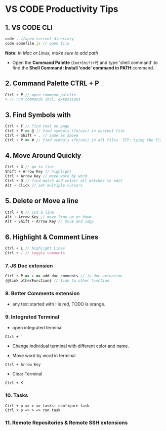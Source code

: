# VS CODE Productivity Tips

## 1. VS CODE CLI
```js
code . //open current directory
code somefile.js // open file 
```
**Note:** *In Mac or Linux, make sure to add path*
- Open the **Command Palette** (```Cmd+Shift+P```) and type 'shell command' to find the **Shell Command: Install 'code' command in PATH** command.

## 2. Command Palette CTRL + P
```js
Ctrl + P // open command palette
> // run commands incl. extensions
```

## 3. Find Symbols with
```js
Ctrl + F // find text on page
Ctrl + P => @ // find symbols (fn/var) in current file
Ctrl + Shift + . // same as above 
Ctrl + P => # // find symbols (fn/var) in all files. TIP: tying the first letter in each camel-cased word will do the trick.
```

## 4. Move Around Quickly
```js
Ctrl + G // go to line
Shift + Arrow Key // highlight
Ctrl + Arrow Key // move word by word
Ctrl + D // find match and select all matches to edit
Alt + Click // set multiple cursors 
```

## 5. Delete or Move a line
```js
Ctrl + X // cut a line
Alt + Arrow Key // move line up or down
Alt + Shift + Arrow Key // move and copy
```

## 6. Highlight & Comment Lines
```js
Ctrl + L // highlight Lines
Ctrl + / // toggle comments
```

### 7. JS Doc extension
```js
Ctrl + P => > => add doc comments // js doc extension
{@link otherFunction} // link to other function
```

### 8. Better Comments extension
- any text started with ! is red, TODO is orange.

### 9. Integrated Terminal
- open integrated terminal
```
Ctrl + `
```
- Change individual terminal with different color and name.

- Move word by word in terminal
```
Ctrl + Arrow Key
```
- Clear Terminal
```
Ctrl + K
```

### 10. Tasks
```
Ctrl + p => > => tasks: configure task
Ctrl + p => > => run task
```

### 11. Remote Repositories & Remote SSH extensions


